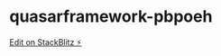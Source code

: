 # quasarframework-pbpoeh

[Edit on StackBlitz ⚡️](https://stackblitz.com/edit/quasarframework-pbpoeh)
